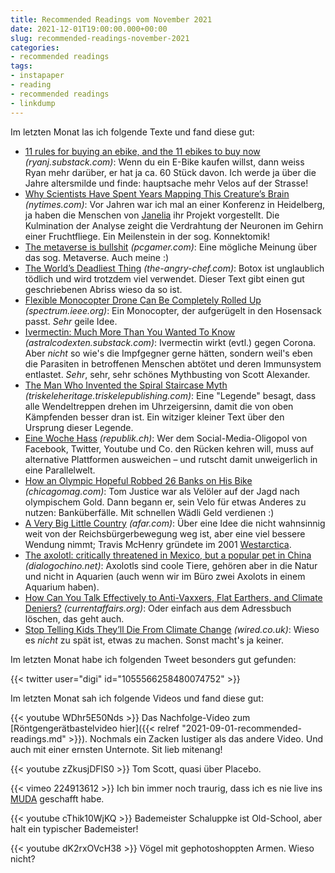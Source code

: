 ```yaml
---
title: Recommended Readings vom November 2021
date: 2021-12-01T19:00:00.000+00:00
slug: recommended-readings-november-2021
categories:
- recommended readings
tags:
- instapaper
- reading
- recommended readings
- linkdump
---
```


Im letzten Monat las ich folgende Texte und fand diese gut:

- [11 rules for buying an ebike, and the 11 ebikes to buy now](https://ryanj.substack.com/p/ebikes) *(ryanj.substack.com)*: Wenn du ein E-Bike kaufen willst, dann weiss Ryan mehr darüber, er hat ja ca. 60 Stück davon. Ich werde ja über die Jahre altersmilde und finde: hauptsache mehr Velos auf der Strasse!
- [Why Scientists Have Spent Years Mapping This Creature’s Brain](https://www.nytimes.com/2021/10/26/science/drosophila-fly-brain-connectome.html) *(nytimes.com)*: Vor Jahren war ich mal an einer Konferenz in Heidelberg, ja haben die Menschen von [Janelia](https://www.janelia.org/) ihr Projekt vorgestellt. Die Kulmination der Analyse zeight die Verdrahtung der Neuronen im Gehirn einer Fruchtfliege. Ein Meilenstein in der sog. Konnektomik!
- [The metaverse is bullshit](https://www.pcgamer.com/uk/the-metaverse-is-bullshit/) *(pcgamer.com)*: Eine mögliche Meinung über das sog. Metaverse. Auch meine :)
- [The World’s Deadliest Thing](https://www.the-angry-chef.com/blog/the-worlds-deadliest-thing) *(the-angry-chef.com)*: Botox ist unglaublich tödlich und wird trotzdem viel verwendet. Dieser Text gibt einen gut geschriebenen Abriss wieso da so ist.
- [Flexible Monocopter Drone Can Be Completely Rolled Up](https://spectrum.ieee.org/foldable-monocopter-drone) *(spectrum.ieee.org)*: Ein Monocopter, der aufgerügelt in den Hosensack passt. *Sehr* geile Idee.
- [Ivermectin: Much More Than You Wanted To Know](https://astralcodexten.substack.com/p/ivermectin-much-more-than-you-wanted) *(astralcodexten.substack.com)*: Ivermectin wirkt (evtl.) gegen Corona. Aber *nicht* so wie's die Impfgegner gerne hätten, sondern weil's eben die Parasiten in betroffenen Menschen abtötet und deren Immunsystem entlastet. *Sehr*, sehr, sehr schönes Mythbusting von Scott Alexander.
- [The Man Who Invented the Spiral Staircase Myth](https://triskeleheritage.triskelepublishing.com/mediaeval-mythbusting-blog-2-the-man-who-invented-the-spiral-staircase-myth/) *(triskeleheritage.triskelepublishing.com)*: Eine "Legende" besagt, dass alle Wendeltreppen drehen im Uhrzeigersinn, damit die von oben Kämpfenden besser dran ist. Ein witziger kleiner Text über den Ursprung dieser Legende.
- [Eine Woche Hass](https://www.republik.ch/2021/05/12/eine-woche-hass) *(republik.ch)*: Wer dem Social-Media-Oligopol von Facebook, Twitter, Youtube und Co. den Rücken kehren will, muss auf alternative Plattformen ausweichen – und rutscht damit unweigerlich in eine Parallelwelt.
- [How an Olympic Hopeful Robbed 26 Banks on His Bike](https://www.chicagomag.com/Chicago-Magazine/February-2019/Bicycle-Bank-Robber-Tom-Justice/) *(chicagomag.com)*: Tom Justice war als Velöler auf der Jagd nach olympischem Gold. Dann begann er, sein Velo für etwas Anderes zu nutzen: Banküberfälle. Mit schnellen Wädli Geld verdienen :)
- [A Very Big Little Country](https://www.afar.com/magazine/westarctica-antarctica-a-micronation-with-a-mission?src=longreads) *(afar.com)*: Über eine Idee die nicht wahnsinnig weit von der Reichsbürgerbewegung weg ist, aber eine viel bessere Wendung nimmt; Travis McHenry gründete im 2001 [Westarctica](https://en.wikipedia.org/wiki/Westarctica).
- [The axolotl: critically threatened in Mexico, but a popular pet in China](https://dialogochino.net/en/trade-investment/axolotl-threatened-in-mexico-pet-in-china/) *(dialogochino.net)*: Axolotls sind coole Tiere, gehören aber in die Natur und nicht in Aquarien (auch wenn wir im Büro zwei Axolots in einem Aquarium haben).
- [How Can You Talk Effectively to Anti-Vaxxers, Flat Earthers, and Climate Deniers?](https://www.currentaffairs.org/2021/10/how-can-you-talk-effectively-to-anti-vaxxers-flat-earthers-and-climate-deniers) *(currentaffairs.org)*: Oder einfach aus dem Adressbuch löschen, das geht auch.
- [Stop Telling Kids They’ll Die From Climate Change](https://www.wired.co.uk/) *(wired.co.uk)*: Wieso es *nicht* zu spät ist, etwas zu machen. Sonst macht's ja keiner.

Im letzten Monat habe ich folgenden Tweet besonders gut gefunden:

{{< twitter user="digi" id="1055566258480074752" >}}

Im letzten Monat sah ich folgende Videos und fand diese gut:

{{< youtube WDhr5E50Nds >}}
Das Nachfolge-Video zum [Röntgengerätbastelvideo hier]({{< relref "2021-09-01-recommended-readings.md" >}}).
Nochmals ein Zacken lustiger als das andere Video.
Und auch mit einer ernsten Unternote.
Sit lieb mitenang!

{{< youtube zZkusjDFlS0 >}}
Tom Scott, quasi über Placebo.

{{< vimeo 224913612 >}}
Ich bin immer noch traurig, dass ich es nie live ins [MUDA](https://en.wikipedia.org/wiki/MuDA) geschafft habe.

{{< youtube cThik10WjKQ >}}
Bademeister Schaluppke ist Old-School, aber halt ein typischer Bademeister!

{{< youtube dK2rxOVcH38 >}}
Vögel mit gephotoshoppten Armen. Wieso nicht?
